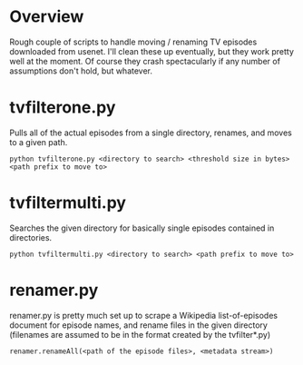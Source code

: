# Overview
Rough couple of scripts to handle moving / renaming TV episodes downloaded from usenet. I'll clean these up eventually, but they work pretty well at the moment. Of course they crash spectacularly if any number of assumptions don't hold, but whatever.

# tvfilterone.py
Pulls all of the actual episodes from a single directory, renames, and moves to a given path.

`python tvfilterone.py <directory to search> <threshold size in bytes> <path prefix to move to>`

# tvfiltermulti.py
Searches the given directory for basically single episodes contained in directories.

`python tvfiltermulti.py <directory to search> <path prefix to move to>`

# renamer.py
renamer.py is pretty much set up to scrape a Wikipedia list-of-episodes document for episode names, and rename files in the given directory (filenames are assumed to be in the format created by the tvfilter*.py)

`renamer.renameAll(<path of the episode files>, <metadata stream>)`

